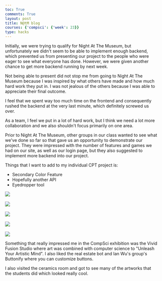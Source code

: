 ```yaml
---
toc: True
comments: True
layout: post
title: N@tM blog
courses: {'compsci': {'week': 23}}
type: hacks
---
```


Initially, we were trying to qualify for Night At The Museum, but unfortunately we didn't seem to be able to implement enough backend, which prevented us from presenting our project to the people who were eager to see what everyone has done. However, we were given another chance to get more backend running by next week.

Not being able to present did not stop me from going to Night At The Museum because I was inspired by what others have made and how much hard work they put in. I was not jealous of the others because I was able to appreciate their final outcome.

I feel that we spent way too much time on the frontend and consequently rushed the backend at the very last minute, which definitely screwed us over.

As a team, I feel we put in a lot of hard work, but I think we need a lot more collaboration and we also shouldn't focus primarily on one area.

Prior to Night At The Museum, other groups in our class wanted to see what we've done so far so that gave us an opportunity to demonstrate our project. They were impressed with the number of features and games we had on our site, as well as our login page, but they also suggested to implement more backend into our project.

Things that I want to add to my individual CPT project is:
- Secondary Color Feature
- Hopefully another API
- Eyedropper tool

<img src="/student2/images/NightAtTheMuseum/IMG_4462.JPG">
<br>
<br>
<img src="/student2/images/NightAtTheMuseum/IMG_4464.JPG">
<br>
<br>
<img src="/student2/images/NightAtTheMuseum/IMG_4465.JPG">
<br>
<br>
<img src="/student2/images/NightAtTheMuseum/IMG_4466.JPG">
<br>
<br>
<img src="/student2/images/NightAtTheMuseum/IMG_4467.JPG">

Something that really impressed me in the CompSci exhibition was the Vivid Fusion Studio where art was combined with computer science to "Unleash Your Artistic Mind". I also liked the real estate bot and Ian Wu's group's Buttonify where you can customize buttons.

I also visited the ceramics room and got to see many of the artworks that the students did which looked really cool.

<script src="https://utteranc.es/client.js"
        repo="adityasamavedam/student2"
        issue-term="pathname"
        theme="github-dark"
        crossorigin="anonymous"
        async>
</script>